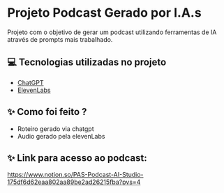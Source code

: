 
# Projeto Podcast Gerado por I.A.s

Projeto com o objetivo de gerar um podcast utilizando ferramentas de IA através de prompts mais trabalhado.

## 💻 Tecnologias utilizadas no projeto

- [ChatGPT](https://chat.openai.com/) 
- [ElevenLabs](https://beta.elevenlabs.io/)


## ✨ Como foi feito ?

- Roteiro gerado via chatgpt
- Audio gerado pela elevenLabs


## ✨ Link para acesso ao podcast:

https://www.notion.so/PAS-Podcast-AI-Studio-175df6d62eaa802aa89be2ad26215fba?pvs=4
